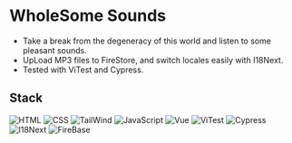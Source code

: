 # WholeSome Sounds

* Take a break from the degeneracy of this world and listen to some pleasant sounds.
* UpLoad MP3 files to FireStore, and switch locales easily with I18Next.
* Tested with ViTest and Cypress.

## Stack
![HTML](https://img.shields.io/badge/-HTML-E34F26?style=flat-square&logo=html5&logoColor=white)
![CSS](https://img.shields.io/badge/-CSS-1572B6?style=flat-square&logo=css3)
![TailWind](https://img.shields.io/badge/-TailWind-38B2AC?style=flat-square&logo=tailwind-css&logoColor=white)
![JavaScript](https://img.shields.io/badge/-JavaScript-F7DF1E?style=flat-square&logo=javascript&logoColor=black)
![Vue](https://img.shields.io/badge/-Vue-4FC08D?style=flat-square&logo=vue.js&logoColor=white)
![ViTest](https://img.shields.io/badge/-ViTest-729B1A?style=flat-square&logo=vitest&logoColor=white)
![Cypress](https://img.shields.io/badge/-Cypress-007780?style=flat-square&logo=cypress)
![I18Next](https://img.shields.io/badge/-I18Next-009788?style=flat-square&logo=i18next&logoColor=white)
![FireBase](https://img.shields.io/badge/-FireBase-FFCA28?style=flat-square&logo=firebase&logoColor=black)
